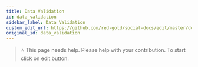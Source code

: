 ```yaml
---
title: Data Validation
id: data_validation
sidebar_label: Data Validation
custom_edit_url: https://github.com/red-gold/social-docs/edit/master/docs/reference/actions.md
original_id: data_validation
---
```


 > ⭐️ This page needs help. Please help with your contribution. To start click on edit button.